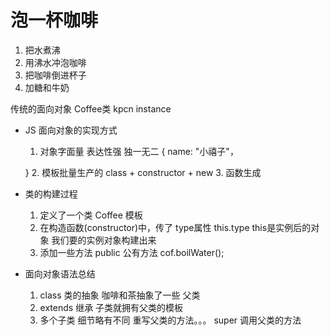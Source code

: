 # 泡一杯咖啡
   1. 把水煮沸
   2. 用沸水冲泡咖啡
   3. 把咖啡倒进杯子
   4. 加糖和牛奶

传统的面向对象
Coffee类
kpcn instance

- JS 面向对象的实现方式
    1. 对象字面量   表达性强 独一无二
     {
     name: "小禧子"，
 
     }
    2. 模板批量生产的
        class + constructor + new
    3. 函数生成

- 类的构建过程
    1. 定义了一个类 Coffee 模板
    2. 在构造函数(constructor)中，传了
        type属性
        this.type   this是实例后的对象
        我们要的实例对象构建出来
    3. 添加一些方法  public 公有方法
          cof.boilWater();
- 面向对象语法总结
    1. class 类的抽象  咖啡和茶抽象了一些 父类
    2. extends 继承
        子类就拥有父类的模板
    3. 多个子类 细节略有不同
        重写父类的方法。。。
        super 调用父类的方法
    